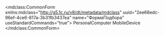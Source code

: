 <?xml version="1.0" encoding="UTF-8"?>
<mdclass:CommonForm xmlns:mdclass="http://g5.1c.ru/v8/dt/metadata/mdclass" uuid="2ee68edc-96ef-4ce6-817a-3b31fb3437ea" name="ФормаПодбора" useStandardCommands="true">
    <usePurposes>PersonalComputer</usePurposes>
    <usePurposes>MobileDevice</usePurposes>
  <synonym key="ru" value="Форма подбора"/>
</mdclass:CommonForm>
